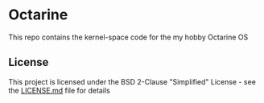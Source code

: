# Octarine

This repo contains the kernel-space code for the my hobby Octarine OS

## License

This project is licensed under the BSD 2-Clause "Simplified" License  - see the [LICENSE.md](LICENSE.md) file for details
